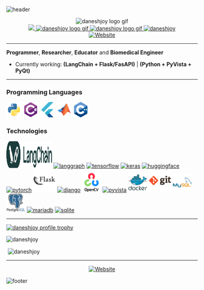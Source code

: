 ![header](https://capsule-render.vercel.app/api?type=waving&color=gradient&height=150&section=header&text=😊%20Daneshjoy&fontSize=24&fontColor=auto&animation=blink)

<div align="center">
  <img src="daneshjoy_sketch.gif" alt="daneshjoy logo gif" width="225"/>
</div>

<div align="center">
  <a href="mailto:daneshjoy.ir@gmail.com">
    <img src="https://img.shields.io/badge/Gmail-D14836?style=for-the-badge&logo=gmail&logoColor=white&style=flat"/>
  </a>
  <a href="https://linkedin.com/in/saeed-mohagheghi" target="_blank">
    <img src="https://img.shields.io/badge/LinkedIn-%230077B5.svg?logo=linkedin&logoColor=white" alt="daneshjoy logo gif"/>
  </a>
  <a href="https://www.daneshjoy.ir" target="_blank">
    <img src="https://img.shields.io/website?url=https%3A//www.daneshjoy.ir&label=daneshjoy.ir" alt="daneshjoy logo gif"/>
  </a>
  <a href="https://github.com/DaneshJoy" target="_blank">
    <img src="https://komarev.com/ghpvc/?username=daneshjoy&label=Profile%20views&color=0e75b6&style=flat" alt="daneshjoy" />
  </a>
</div>
<div align="center">
  <a href="https://daneshjoy.ir/donate/" target="_blank">
    <img alt="Website" src="https://img.shields.io/website?url=https%3A%2F%2Fwww.daneshjoy.ir&up_message=%3A)&up_color=pink&style=flat&label=Donate" width=100>
  </a>
</div>

---

**Programmer**, **Researcher**, **Educator** and **Biomedical Engineer**

- Currently working: **(LangChain + Flask/FasAPI)** | **(Python + PyVista + PyQt)** 

---

<h3 align="left">Programming Languages</h3>
<p align="left"> 
  <a href="https://www.python.org/">
  <img src="https://github.com/devicons/devicon/blob/master/icons/python/python-original.svg" alt="python" width="40" height="40"/></a>
  <a href="https://docs.microsoft.com/en-us/dotnet/csharp/">
  <img src="https://github.com/devicons/devicon/blob/master/icons/csharp/csharp-original.svg" alt="csharp" width="40" height="40"/></a>
  <a href="https://flutter.dev/">
  <img src="https://github.com/devicons/devicon/blob/master/icons/flutter/flutter-original.svg" alt="flutter" width="40" height="40"/></a>
  <a href="https://www.mathworks.com/">
  <img src="https://github.com/devicons/devicon/blob/master/icons/matlab/matlab-original.svg" alt="matlab" width="40" height="40"/></a>
  <a href="https://www.cplusplus.com/">
  <img src="https://github.com/devicons/devicon/blob/master/icons/cplusplus/cplusplus-original.svg" alt="cplusplus" width="40" height="40"/></a>
  
<h3 align="left">Technologies</h3>
<p align="left"> 
  <a href="https://github.com/langchain-ai/langchain">
  <img src="https://github.com/langchain-ai/langchain/raw/master/docs/static/img/logo-dark.svg" alt="langchain" width="120" height="70"/></a>
  <a href="https://github.com/langchain-ai/langgraph">
  <img src="https://langchain-ai.github.io/langgraph/static/wordmark_dark.svg" alt="langgraph" width="120" height="70"/></a>
  <a href="https://www.tensorflow.org/">
  <img src="https://upload.wikimedia.org/wikipedia/commons/2/2d/Tensorflow_logo.svg" alt="tensorflow" width="40" height="40"/></a>
  <a href="https://keras.io/">
  <img src="https://keras.io/img/logo.png" alt="keras" width="100" height="30"/></a>
  <a href="https://huggingface.co/">
  <img src="https://avatars.githubusercontent.com/u/25720743?s=200&v=4" alt="huggingface" width="40" height="40"/></a>
  <a href="https://pytorch.org/">
  <img src="https://d3njjcbhbojbot.cloudfront.net/api/utilities/v1/imageproxy/https://s3.amazonaws.com/coursera-course-photos/51/6d31a64dad46d08a076ef7abbf4f15/external-content.duckduckgo.com.jpg?auto=format%2Ccompress&dpr=1&w=330&h=330&fit=fill&q=25" alt="pytorch" width="50" height="50"/></a>
  <a href="https://flask.palletsprojects.com/">
  <img src="https://github.com/devicons/devicon/blob/master/icons/flask/flask-original-wordmark.svg" alt="flask" width="60" height="60"/></a>
  <a href="https://www.djangoproject.com/">
  <img src="https://static.djangoproject.com/img/logos/django-logo-positive.svg" alt="django" width="50" height="50"/></a>
  <a href="https://opencv.org/">
  <img src="https://github.com/devicons/devicon/blob/master/icons/opencv/opencv-original-wordmark.svg" alt="opencv" width="50" height="50"/></a>
  <a href="https://docs.pyvista.org/index.html">
  <img src="https://qtdocs.pyvista.org/_static/pyvista_logo.png" alt="pyvista" width="100" height="50"/></a>
  <a href="https://www.docker.com/">
  <img src="https://github.com/devicons/devicon/blob/master/icons/docker/docker-original-wordmark.svg" alt="docker" width="50" height="50"/></a>
  <a href="https://git-scm.com/">
  <img src="https://github.com/devicons/devicon/blob/master/icons/git/git-original-wordmark.svg" alt="git" width="60" height="60"/></a>
  <a href="https://www.mysql.com/">
  <img src="https://github.com/devicons/devicon/blob/master/icons/mysql/mysql-original-wordmark.svg" alt="mysql" width="50" height="50"/></a>
  <a href="https://www.postgresql.org/">
  <img src="https://github.com/devicons/devicon/blob/master/icons/postgresql/postgresql-original-wordmark.svg" alt="postgresql" width="50" height="50"/></a>
  <a href="https://mariadb.org/">
  <img src="https://mariadb.com/wp-content/uploads/2019/11/mariadb-logo-vert_blue-transparent.png" alt="mariadb" width="50" height="50"/></a>
  <a href="https://www.sqlite.org/">
  <img src="https://upload.wikimedia.org/wikipedia/commons/thumb/3/38/SQLite370.svg/1280px-SQLite370.svg.png" alt="sqlite" width="70" height="30"/></a>

---

<p align="left"> <a href="https://github.com/ryo-ma/github-profile-trophy"><img src="https://github-profile-trophy.vercel.app/?username=daneshjoy&title=-Issues,-PullRequest,-Reviews" alt="daneshjoy profile trophy" /></a> </p>

<p><img align="left" src="https://github-readme-stats-sigma-five.vercel.app/api/top-langs?username=daneshjoy&show_icons=true&locale=en&layout=compact" alt="daneshjoy" /></p>
<br>
<p>&nbsp;<img align="center" src="https://github-readme-stats-sigma-five.vercel.app/api?username=daneshjoy&show_icons=true&locale=en" alt="daneshjoy" /></p>

<!--
**daneshjoy/daneshjoy** is a ✨ _special_ ✨ repository because its `README.md` (this file) appears on your GitHub profile.

Here are some ideas to get you started:

- 🔭 I’m currently working on ...
- 🌱 I’m currently learning ...
- 👯 I’m looking to collaborate on ...
- 🤔 I’m looking for help with ...
- 💬 Ask me about ...
- 📫 How to reach me: ...
- 😄 Pronouns: ...
- ⚡ Fun fact: ...
-->

<hr />
<div align="center">
  <a href="https://daneshjoy.ir/donate/" target="_blank">
    <img alt="Website" src="https://img.shields.io/website?url=https%3A%2F%2Fwww.daneshjoy.ir&up_message=%3A)&up_color=pink&style=flat&label=Donate" width=110>
  </a>
</div>

![footer](https://capsule-render.vercel.app/api?type=waving&color=gradient&height=150&section=footer&text=&fontSize=24&fontColor=auto)
